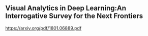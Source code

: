 ## Visual Analytics in Deep Learning:An Interrogative Survey for the Next Frontiers
https://arxiv.org/pdf/1801.06889.pdf
